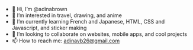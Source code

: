 - 👋 Hi, I’m @adinabrown
- 👀 I’m interested in travel, drawing, and anime
- 🌱 I’m currently learning French and Japanese, HTML, CSS and Javascript, and sticker making
- 💞️ I’m looking to collaborate on websites, mobile apps, and cool projects
- 📫 How to reach me: adinavb26@gmail.com

<!---
adinabrown/adinabrown is a ✨ special ✨ repository because its `README.md` (this file) appears on your GitHub profile.
You can click the Preview link to take a look at your changes.
--->
